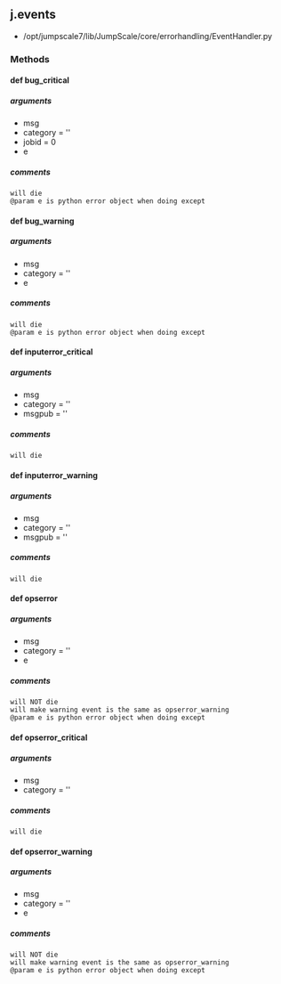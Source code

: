 <!-- toc -->
## j.events

- /opt/jumpscale7/lib/JumpScale/core/errorhandling/EventHandler.py

### Methods

#### def bug_critical 

##### arguments

- msg
- category = ''
- jobid = 0
- e

##### comments

```
will die
@param e is python error object when doing except

```

#### def bug_warning 

##### arguments

- msg
- category = ''
- e

##### comments

```
will die
@param e is python error object when doing except

```

#### def inputerror_critical 

##### arguments

- msg
- category = ''
- msgpub = ''

##### comments

```
will die

```

#### def inputerror_warning 

##### arguments

- msg
- category = ''
- msgpub = ''

##### comments

```
will die

```

#### def opserror 

##### arguments

- msg
- category = ''
- e

##### comments

```
will NOT die
will make warning event is the same as opserror_warning
@param e is python error object when doing except

```

#### def opserror_critical 

##### arguments

- msg
- category = ''

##### comments

```
will die

```

#### def opserror_warning 

##### arguments

- msg
- category = ''
- e

##### comments

```
will NOT die
will make warning event is the same as opserror_warning
@param e is python error object when doing except

```

